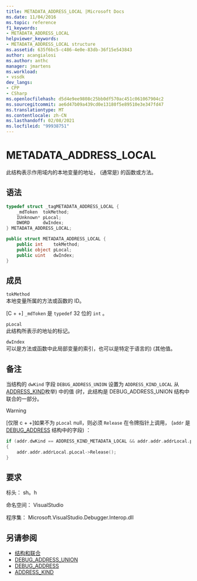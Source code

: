 ```yaml
---
title: METADATA_ADDRESS_LOCAL |Microsoft Docs
ms.date: 11/04/2016
ms.topic: reference
f1_keywords:
- METADATA_ADDRESS_LOCAL
helpviewer_keywords:
- METADATA_ADDRESS_LOCAL structure
ms.assetid: 635f6bc5-c486-4e0e-83db-36f15e543843
author: acangialosi
ms.author: anthc
manager: jmartens
ms.workload:
- vssdk
dev_langs:
- CPP
- CSharp
ms.openlocfilehash: d5d4e9ee9808c25bb0df570ac451c061067904c2
ms.sourcegitcommit: ae6d47b09a439cd0e13180f5e89510e3e347fd47
ms.translationtype: MT
ms.contentlocale: zh-CN
ms.lasthandoff: 02/08/2021
ms.locfileid: "99938751"
---
```

# <a name="metadata_address_local"></a>METADATA_ADDRESS_LOCAL

此结构表示作用域内的本地变量的地址， (通常是) 的函数或方法。

## <a name="syntax"></a>语法

```cpp
typedef struct _tagMETADATA_ADDRESS_LOCAL {
    _mdToken  tokMethod;
    IUnknown* pLocal;
    DWORD     dwIndex;
} METADATA_ADDRESS_LOCAL;
```

```csharp
public struct METADATA_ADDRESS_LOCAL {
    public int    tokMethod;
    public object pLocal;
    public uint   dwIndex;
}
```

## <a name="members"></a>成员

`tokMethod`\
本地变量所属的方法或函数的 ID。

[C + +] `_mdToken` 是 `typedef` 32 位的 `int` 。

`pLocal`\
此结构所表示的地址的标记。

`dwIndex`\
可以是方法或函数中此局部变量的索引，也可以是特定于语言的)  (其他值。

## <a name="remarks"></a>备注

当结构的[](../../../extensibility/debugger/reference/debug-address-union.md) `dwKind` 字段 `DEBUG_ADDRESS_UNION` 设置为 `ADDRESS_KIND_LOCAL` 从[ADDRESS_KIND](../../../extensibility/debugger/reference/address-kind.md)枚举) 中的值 (时，此结构是 DEBUG_ADDRESS_UNION 结构中联合的一部分。

> [!WARNING]
> [仅限 c + +]如果不为 `pLocal` null，则必须 `Release` 在令牌指针上调用， (`addr` 是 [DEBUG_ADDRESS](../../../extensibility/debugger/reference/debug-address.md) 结构中的字段) ：
>
> ```cpp
> if (addr.dwKind == ADDRESS_KIND_METADATA_LOCAL && addr.addr.addrLocal.pLocal != NULL)
> {
>     addr.addr.addrLocal.pLocal->Release();
> }
> ```

## <a name="requirements"></a>要求

标头： sh。h

命名空间： VisualStudio

程序集： Microsoft.VisualStudio.Debugger.Interop.dll

## <a name="see-also"></a>另请参阅

- [结构和联合](../../../extensibility/debugger/reference/structures-and-unions.md)
- [DEBUG_ADDRESS_UNION](../../../extensibility/debugger/reference/debug-address-union.md)
- [DEBUG_ADDRESS](../../../extensibility/debugger/reference/debug-address.md)
- [ADDRESS_KIND](../../../extensibility/debugger/reference/address-kind.md)
